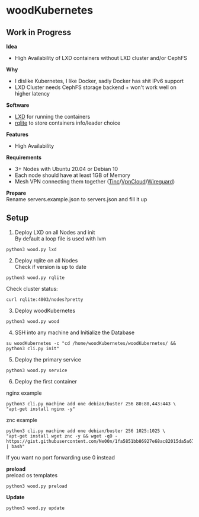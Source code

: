 # woodKubernetes

## Work in Progress

**Idea**<br />
- High Availability of LXD containers without LXD cluster and/or CephFS

**Why**
- I dislike Kubernetes, I like Docker, sadly Docker has shit IPv6 support
- LXD Cluster needs CephFS storage backend + won't work well on higher latency

**Software**<br />
- [LXD](https://github.com/lxc/lxd) for running the containers
- [rqlite](https://github.com/rqlite/rqlite) to store containers info/leader choice

**Features**<br />
- High Availability

**Requirements**
- 3+ Nodes with Ubuntu 20.04 or Debian 10
- Each node should have at least 1GB of Memory
- Mesh VPN connecting them together ([Tinc](https://www.tinc-vpn.org/)/[VpnCloud](https://github.com/dswd/vpncloud)/[Wireguard](https://www.wireguard.com/))

**Prepare**<br />
Rename servers.example.json to servers.json and fill it up<br />

## Setup<br />
1. Deploy LXD on all Nodes and init<br />
By default a loop file is used with lvm
```
python3 wood.py lxd
```
2. Deploy rqlite on all Nodes<br />
Check if version is up to date
```
python3 wood.py rqlite
```
Check cluster status:
```
curl rqlite:4003/nodes?pretty
```
3. Deploy woodKubernetes
```
python3 wood.py wood
```
4. SSH into any machine and Initialize the Database
```
su woodKubernetes -c "cd /home/woodKubernetes/woodKubernetes/ && python3 cli.py init"
```
5. Deploy the primary service
```
python3 wood.py service
```
6. Deploy the first container<br />

nginx example
```
python3 cli.py machine add one debian/buster 256 80:80,443:443 \
"apt-get install nginx -y"
```
znc example
```
python3 cli.py machine add one debian/buster 256 1025:1025 \
"apt-get install wget znc -y && wget -qO - https://gist.githubusercontent.com/Ne00n/1fa5851bb86927e68ac82015da5a6744/raw/4a3b783719c12781004202cac3bf9c96d73582b3/znc%2520test%2520deploy | bash"
```
If you want no port forwarding use 0 instead

**preload**<br />
preload os templates
```
python3 wood.py preload
```

**Update**
```
python3 wood.py update
```

